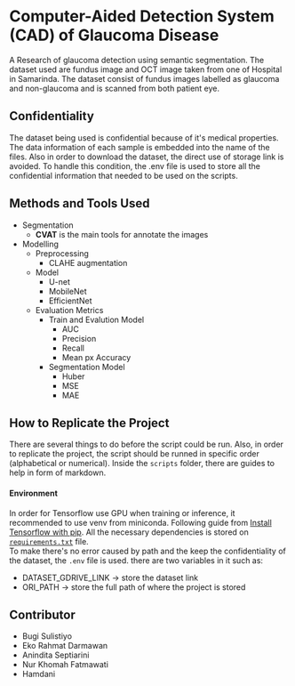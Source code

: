 # Computer-Aided Detection System (CAD) of Glaucoma Disease
A Research of glaucoma detection using semantic segmentation. The dataset used are fundus image and OCT image taken from one of Hospital in Samarinda. The dataset consist of fundus images labelled as glaucoma and non-glaucoma and is scanned from both patient eye.

## Confidentiality
The dataset being used is confidential because of it's medical properties. The data information of each sample is embedded into the name of the files. Also in order to download the dataset, the direct use of storage link is avoided. To handle this condition, the .env file is used to store all the confidential information that needed to be used on the scripts.

## Methods and Tools Used
- Segmentation
  - **CVAT** is the main tools for annotate the images
- Modelling
  - Preprocessing
    - CLAHE augmentation
  - Model
    - U-net
    - MobileNet
    - EfficientNet
  - Evaluation Metrics
    - Train and Evalution Model
      - AUC
      - Precision
      - Recall
      - Mean px Accuracy
    - Segmentation Model
      - Huber
      - MSE
      - MAE

## How to Replicate the Project
There are several things to do before the script could be run. Also, in order to replicate the project, the script should be runned in specific order (alphabetical or numerical). Inside the `scripts` folder, there are guides to help in form of markdown.

#### Environment
In order for Tensorflow use GPU when training or inference, it recommended to use venv from miniconda. Following guide from [Install Tensorflow with pip](https://www.tensorflow.org/install/pip#windows-native). All the necessary dependencies is stored on [`requirements.txt`](requirements.txt) file.<br>
To make there's no error caused by path and the keep the confidentiality of the dataset, the `.env` file is used. there are two variables in it such as:
- DATASET_GDRIVE_LINK → store the dataset link
- ORI_PATH → store the full path of where the project is stored

## Contributor
* Bugi Sulistiyo
* Eko Rahmat Darmawan
* Anindita Septiarini
* Nur Khomah Fatmawati
* Hamdani